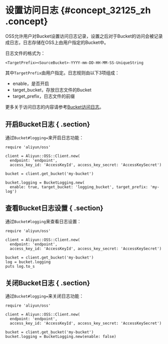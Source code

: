 # 设置访问日志 {#concept_32125_zh .concept}

OSS允许用户对Bucket设置访问日志记录，设置之后对于Bucket的访问会被记录成日志，日志存储在OSS上由用户指定的Bucket中。

日志文件的格式为：

```
<TargetPrefix><SourceBucket>-YYYY-mm-DD-HH-MM-SS-UniqueString

```

其中`TargetPrefix`由用户指定。日志规则由以下3项组成：

-   enable，是否开启
-   target\_bucket，存放日志文件的Bucket
-   target\_prefix，日志文件的前缀

更多关于访问日志的内容请参考[Bucket访问日志](../../../../cn.zh-CN/开发指南/安全管理/设置访问日志记录.md#)。

## 开启Bucket日志 { .section}

通过`Bucket#logging=`来开启日志功能：

```language-ruby
require 'aliyun/oss'

client = Aliyun::OSS::Client.new(
  endpoint: 'endpoint',
  access_key_id: 'AccessKeyId', access_key_secret: 'AccessKeySecret')

bucket = client.get_bucket('my-bucket')

bucket.logging = BucketLogging.new(
  enable: true, target_bucket: 'logging_bucket', target_prefix: 'my-log')

```

## 查看Bucket日志设置 { .section}

通过`Bucket#logging`来查看日志设置：

```language-ruby
require 'aliyun/oss'

client = Aliyun::OSS::Client.new(
  endpoint: 'endpoint',
  access_key_id: 'AccessKeyId', access_key_secret: 'AccessKeySecret')

bucket = client.get_bucket('my-bucket')
log = bucket.logging
puts log.to_s

```

## 关闭Bucket日志 { .section}

通过`Bucket#logging=`来关闭日志功能：

```language-ruby
require 'aliyun/oss'

client = Aliyun::OSS::Client.new(
  endpoint: 'endpoint',
  access_key_id: 'AccessKeyId', access_key_secret: 'AccessKeySecret')

bucket = client.get_bucket('my-bucket')
bucket.logging = BucketLogging.new(enable: false)

```

